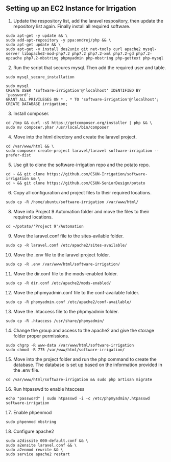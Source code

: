 ## Setting up an EC2 Instance for Irrigation

1. Update the respository list, add the laravel respository, then update the repository list again. Finally install all required software.

  ```
  sudo apt-get -y update && \
  sudo add-apt-repository -y ppa:ondrej/php && \
  sudo apt-get update && \
  sudo apt-get -y install dos2unix git net-tools curl apache2 mysql-server libapache2-mod-php7.2 php7.2 php7.2-xml php7.2-gd php7.2-opcache php7.2-mbstring phpmyadmin php-mbstring php-gettext php-mysql
  ```

2. Run the script that secures mysql. Then add the required user and table.

  ```
  sudo mysql_secure_installation

  sudo mysql
  CREATE USER 'software-irrigation'@'localhost' IDENTIFIED BY 'password';
  GRANT ALL PRIVILEGES ON * . * TO 'software-irrigation'@'localhost';
  CREATE DATABASE irrigation;
  ```

3. Install composer.
  ```
  cd /tmp && curl -sS https://getcomposer.org/installer | php && \
  sudo mv composer.phar /usr/local/bin/composer
  ```

4. Move into the html directory and create the laravel project.

  ```
  cd /var/www/html && \
  sudo composer create-project laravel/laravel software-irrigation --prefer-dist
  ```

5. Use git to clone the software-irrigation repo and the potato repo.

  ```
  cd ~ && git clone https://github.com/CSUN-Irrigation/software-irrigation && \
  cd ~ && git clone https://github.com/CSUN-SeniorDesign/potato
  ```

6. Copy all configuration and project files to their required locations.
  ```
  sudo cp -R /home/ubuntu/software-irrigation /var/www/html/
  ```

8. Move into Project 9 Automation folder and move the files to their required locations.

  ```
  cd ~/potato/'Project 9'/Automation
  ```

9. Move the laravel.conf file to the sites-avilable folder.

  ```
  sudo cp -R laravel.conf /etc/apache2/sites-available/
  ```

10. Move the .env file to the laravel project folder.

  ```
  sudo cp -R .env /var/www/html/software-irrigation/
  ```

11. Move the dir.conf file to the mods-enabled folder.

  ```
  sudo cp -R dir.conf /etc/apache2/mods-enabled/
  ```

12. Move the phpmyadmin.conf file to the conf-available folder.

  ```
  sudo cp -R phpmyadmin.conf /etc/apache2/conf-available/
  ```

13. Move the .htaccess file to the phpmyadmin folder.

  ```
  sudo cp -R .htaccess /usr/share/phpmyadmin/
  ```

14. Change the group and access to the apache2 and give the storage folder proper permissions.

  ```
  sudo chgrp -R www-data /var/www/html/software-irrigation
  sudo chmod -R 775 /var/www/html/software-irrigation/
  ```

15. Move into the project folder and run the php command to create the database.
The database is set up based on the information provided in the .env file.

  ```
  cd /var/www/html/software-irrigation && sudo php artisan migrate
  ```

16. Run htpasswd to enable htaccess

  ```
  echo "password" | sudo htpasswd -i -c /etc/phpmyadmin/.htpasswd software-irrigation
  ```

17. Enable phpenmod

  ```
  sudo phpenmod mbstring
  ```

18. Configure apache2

  ```
  sudo a2dissite 000-default.conf && \
  sudo a2ensite laravel.conf && \
  sudo a2enmod rewrite && \
  sudo service apache2 restart
  ```
